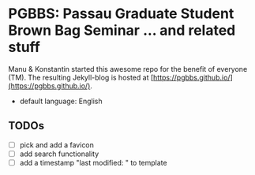 # PGBBS: Passau Graduate Student Brown Bag Seminar ... and related stuff

Manu & Konstantin started this awesome repo for the benefit of everyone
(TM). The resulting Jekyll-blog is hosted at
[https://pgbbs.github.io/](https://pgbbs.github.io/).

- default language: English

## TODOs

- [ ] pick and add a favicon
- [ ] add search functionality
- [ ] add a timestamp "last modified: <file-date>" to template
